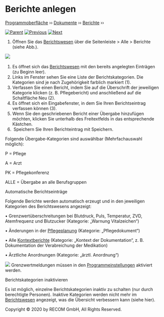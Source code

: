 Berichte anlegen
================

[Programmoberfläche](Programmoberflche.html) ›› [Dokumente](NeuesThema32.html) ›› [Berichte](Berichtswesen.html) ››

[![Parent](img/arrow_up.png)](Berichtswesen.html) [![Previous](img/arrow_left.png)](Berichtswesen.html) [![Next](img/arrow_right.png)](ErgnzenoderStornierenvonBerichts.html)

1.  Öffnen Sie das [Berichtswesen](Berichtswesen.html) über die Seitenleiste > Alle > Berichte (siehe Abb.).

![](lib/NeuesElement1337.png) 

1.  Es öffnet sich das [Berichtswesen](Berichtswesen.html) mit den bereits angelegten Einträgen (zu Beginn leer). 
2.  Links im Fenster sehen Sie eine Liste der Berichtskategorien. Die Kategorien sind je nach Zugehörigkeit farblich markiert (1). 
3.  Verfassen Sie einen Bericht, indem Sie auf die Überschrift der jeweiligen Kategorie klicken (z. B. Pflegebericht) und anschließend auf die Schaltfläche Neu (2). 
4.  Es öffnet sich ein Eingabefenster, in dem Sie Ihren Berichtseintrag verfassen können (3). 
5.  Wenn Sie den geschriebenen Bericht einer Übergabe hinzufügen möchten, klicken Sie unterhalb des Freitextfelds in das entsprechende Kästchen. 
6.   Speichern Sie Ihren Berichteintrag mit Speichern. 

  

Folgende Übergabe-Kategorien sind auswählbar (Mehrfachauswahl möglich): 

P = Pflege

A = Arzt

PK = Pflegekonferenz

ALLE = Übergabe an alle Berufsgruppen 

  

Automatische Berichtseinträge

Folgende Berichte werden automatisch erzeugt und in den jeweiligen Kategorien des Berichtswesens angezeigt: 

• Grenzwertüberschreitungen bei Blutdruck, Puls, Temperatur, ZVD, Atemfrequenz und Blutzucker (Kategorie: „Warnung Vitalzeichen“) 

• Änderungen in der [Pflegeplanung](Pflegeplanung.html) (Kategorie: „Pflegedokument“) 

• Alle [Kontextberichte](Kontextberichte.html) (Kategorie: „Kontext der Dokumentation“, z. B. Dokumentation der Verabreichung der Medikation) 

• Ärztliche Anordnungen (Kategorie: „ärztl. Anordnung“) 

![](lib/star_darkred107.gif) Grenzwertmeldungen müssen in den [Programmeinstellungen](Programmeinstellungen.html) aktiviert werden. 

Berichtskategorien inaktivieren

Es ist möglich, einzelne Berichtskategorien inaktiv zu schalten (nur durch berechtigte Personen). Inaktive Kategorien werden nicht mehr im [Berichtswesen](Berichtswesen.html) angezeigt, was die Übersicht verbessern kann (siehe hier).

Copyright © 2020 by RECOM GmbH, All Rights Reserved.
